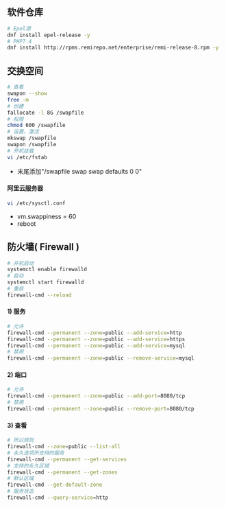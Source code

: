 ## 软件仓库
```bash
# Epel源
dnf install epel-release -y
# PHP7.4
dnf install http://rpms.remirepo.net/enterprise/remi-release-8.rpm -y
```

## 交换空间
```bash
# 查看
swapon --show
free -m
# 创建
fallocate -l 8G /swapfile
# 权限
chmod 600 /swapfile
# 设置、激活
mkswap /swapfile
swapon /swapfile
# 开机挂载
vi /etc/fstab
```
- 末尾添加"/swapfile swap swap defaults 0 0"
#### 阿里云服务器
```bash
vi /etc/sysctl.conf
```
- vm.swappiness = 60
- reboot

## 防火墙( Firewall )
```bash
# 开机启动
systemctl enable firewalld
# 启动
systemctl start firewalld
# 重启
firewall-cmd --reload
```

#### 1) 服务
```bash
# 允许
firewall-cmd --permanent --zone=public --add-service=http
firewall-cmd --permanent --zone=public --add-service=https
firewall-cmd --permanent --zone=public --add-service=mysql
# 禁用
firewall-cmd --permanent --zone=public --remove-service=mysql
```

#### 2) 端口
```bash
# 允许
firewall-cmd --permanent --zone=public --add-port=8080/tcp
# 禁用
firewall-cmd --permanent --zone=public --remove-port=8080/tcp
```

#### 3) 查看
```bash
# 所以规则
firewall-cmd --zone=public --list-all
# 永久选项所支持的服务
firewall-cmd --permanent --get-services
# 支持的永久区域
firewall-cmd --permanent --get-zones
# 默认区域
firewall-cmd --get-default-zone
# 服务状态
firewall-cmd --query-service=http
```